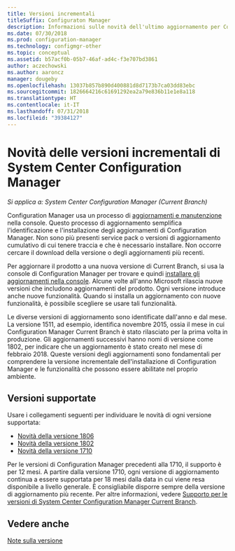 ```yaml
---
title: Versioni incrementali
titleSuffix: Configuraton Manager
description: Informazioni sulle novità dell'ultimo aggiornamento per Configuration Manager.
ms.date: 07/30/2018
ms.prod: configuration-manager
ms.technology: configmgr-other
ms.topic: conceptual
ms.assetid: b57acf0b-05b7-46af-ad4c-f3e707bd3861
author: aczechowski
ms.author: aaroncz
manager: dougeby
ms.openlocfilehash: 13037b857b890d400881d8d7173b7ca03dd83ebc
ms.sourcegitcommit: 1826664216c61691292ea2a79e836b11e1e8a118
ms.translationtype: HT
ms.contentlocale: it-IT
ms.lasthandoff: 07/31/2018
ms.locfileid: "39384127"
---
```

# <a name="whats-new-in-configuration-manager-incremental-versions"></a>Novità delle versioni incrementali di System Center Configuration Manager

*Si applica a: System Center Configuration Manager (Current Branch)*

 Configuration Manager usa un processo di [aggiornamenti e manutenzione](/sccm/core/servers/manage/updates) nella console. Questo processo di aggiornamento semplifica l'identificazione e l'installazione degli aggiornamenti di Configuration Manager. Non sono più presenti service pack o versioni di aggiornamento cumulativo di cui tenere traccia e che è necessario installare. Non occorre cercare il download della versione o degli aggiornamenti più recenti.

 Per aggiornare il prodotto a una nuova versione di Current Branch, si usa la console di Configuration Manager per trovare e quindi [installare gli aggiornamenti nella console](../../../core/servers/manage/install-in-console-updates.md). Alcune volte all'anno Microsoft rilascia nuove versioni che includono aggiornamenti del prodotto. Ogni versione introduce anche nuove funzionalità. Quando si installa un aggiornamento con nuove funzionalità, è possibile scegliere se usare tali funzionalità. 

 Le diverse versioni di aggiornamento sono identificate dall'anno e dal mese. La versione 1511, ad esempio, identifica novembre 2015, ossia il mese in cui Configuration Manager Current Branch è stato rilasciato per la prima volta in produzione. Gli aggiornamenti successivi hanno nomi di versione come 1802, per indicare che un aggiornamento è stato creato nel mese di febbraio 2018. Queste versioni degli aggiornamenti sono fondamentali per comprendere la versione incrementale dell'installazione di Configuration Manager e le funzionalità che possono essere abilitate nel proprio ambiente.



## <a name="supported-versions"></a>Versioni supportate
 Usare i collegamenti seguenti per individuare le novità di ogni versione supportata:
  - [Novità della versione 1806](../../../core/plan-design/changes/whats-new-in-version-1806.md)  
  - [Novità della versione 1802](../../../core/plan-design/changes/whats-new-in-version-1802.md)
  - [Novità della versione 1710](../../../core/plan-design/changes/whats-new-in-version-1710.md)


Per le versioni di Configuration Manager precedenti alla 1710, il supporto è per 12 mesi. A partire dalla versione 1710, ogni versione di aggiornamento continua a essere supportata per 18 mesi dalla data in cui viene resa disponibile a livello generale.  È consigliabile disporre sempre della versione di aggiornamento più recente. Per altre informazioni, vedere [Supporto per le versioni di System Center Configuration Manager Current Branch](../../../core/servers/manage/current-branch-versions-supported.md).  


## <a name="see-also"></a>Vedere anche
[Note sulla versione](/sccm/core/servers/deploy/install/release-notes)
